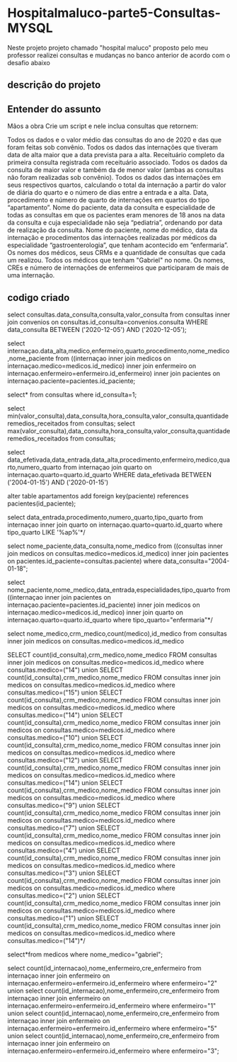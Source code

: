 # Hospitalmaluco-parte5-Consultas-MYSQL
Neste projeto projeto chamado "hospital maluco" proposto pelo meu professor realizei consultas e mudanças no banco anterior de acordo com o desafio abaixo

## descriçâo do projeto

## Entender do assunto

Mãos a obra
Crie um script e nele inclua consultas que retornem:

Todos os dados e o valor médio das consultas do ano de 2020 e das que foram feitas sob convênio.
Todos os dados das internações que tiveram data de alta maior que a data prevista para a alta.
Receituário completo da primeira consulta registrada com receituário associado.
Todos os dados da consulta de maior valor e também da de menor valor (ambas as consultas não foram realizadas sob convênio).
Todos os dados das internações em seus respectivos quartos, calculando o total da internação a partir do valor de diária do quarto e o número de dias entre a entrada e a alta.
Data, procedimento e número de quarto de internações em quartos do tipo “apartamento”.
Nome do paciente, data da consulta e especialidade de todas as consultas em que os pacientes eram menores de 18 anos na data da consulta e cuja especialidade não seja “pediatria”, ordenando por data de realização da consulta.
Nome do paciente, nome do médico, data da internação e procedimentos das internações realizadas por médicos da especialidade “gastroenterologia”, que tenham acontecido em “enfermaria”.
Os nomes dos médicos, seus CRMs e a quantidade de consultas que cada um realizou.
Todos os médicos que tenham "Gabriel" no nome. 
Os nomes, CREs e número de internações de enfermeiros que participaram de mais de uma internação.

## codigo criado

select consultas.data_consulta,consulta,valor_consulta from consultas inner join  convenios on consultas.id_consulta=convenios.consulta WHERE data_consulta BETWEEN ('2020-12-05') AND ('2020-12-05');

select internaçao.data_alta,medico,enfermeiro,quarto,procedimento,nome_medico,nome_paciente
 from ((internaçao
 inner join medicos on internaçao.medico=medicos.id_medico)
inner join enfermeiro on internaçao.enfermeiro=enfermeiro.id_enfermeiro)
inner join pacientes on internaçao.paciente=pacientes.id_paciente; 


select* from consultas where id_consulta=1;


select min(valor_consulta),data_consulta,hora_consulta,valor_consulta,quantidaderemedios_receitados from consultas;
select max(valor_consulta),data_consulta,hora_consulta,valor_consulta,quantidaderemedios_receitados from consultas; 


select  data_efetivada,data_entrada,data_alta,procedimento,enfermeiro,medico,quarto,numero_quarto from internaçao  join quarto on internaçao.quarto=quarto.id_quarto WHERE data_efetivada BETWEEN ('2004-01-15') AND ('2020-01-15')


alter table apartamentos add foreign key(paciente) references pacientes(id_paciente);


select data_entrada,procedimento,numero_quarto,tipo_quarto from internaçao inner join quarto on internaçao.quarto=quarto.id_quarto where tipo_quarto LIKE '%ap%'*/

select nome_paciente,data_consulta,nome_medico from ((consultas
 inner join medicos on consultas.medico=medicos.id_medico)
 inner join pacientes on pacientes.id_paciente=consultas.paciente) where data_consulta="2004-01-18";

select nome_paciente,nome_medico,data_entrada,especialidades,tipo_quarto
 from ((internaçao
 inner join pacientes on internaçao.paciente=pacientes.id_paciente)
inner join medicos on internaçao.medico=medicos.id_medico)
inner join quarto on internaçao.quarto=quarto.id_quarto where tipo_quarto="enfermaria"*/

select nome_medico,crm_medico,count(medico),id_medico from consultas 
inner join medicos on consultas.medico=medicos.id_medico 

SELECT count(id_consulta),crm_medico,nome_medico FROM consultas inner join medicos on consultas.medico=medicos.id_medico  where consultas.medico=("14")
union
SELECT count(id_consulta),crm_medico,nome_medico FROM consultas inner join medicos on consultas.medico=medicos.id_medico  where consultas.medico=("15")
union
SELECT count(id_consulta),crm_medico,nome_medico FROM consultas inner join medicos on consultas.medico=medicos.id_medico  where consultas.medico=("14")
union
SELECT count(id_consulta),crm_medico,nome_medico FROM consultas inner join medicos on consultas.medico=medicos.id_medico  where consultas.medico=("10")
union
SELECT count(id_consulta),crm_medico,nome_medico FROM consultas inner join medicos on consultas.medico=medicos.id_medico  where consultas.medico=("12")
union
SELECT count(id_consulta),crm_medico,nome_medico FROM consultas inner join medicos on consultas.medico=medicos.id_medico  where consultas.medico=("14")
union
SELECT count(id_consulta),crm_medico,nome_medico FROM consultas inner join medicos on consultas.medico=medicos.id_medico  where consultas.medico=("9")
union
SELECT count(id_consulta),crm_medico,nome_medico FROM consultas inner join medicos on consultas.medico=medicos.id_medico  where consultas.medico=("7")
union
SELECT count(id_consulta),crm_medico,nome_medico FROM consultas inner join medicos on consultas.medico=medicos.id_medico  where consultas.medico=("4")
union
SELECT count(id_consulta),crm_medico,nome_medico FROM consultas inner join medicos on consultas.medico=medicos.id_medico  where consultas.medico=("3")
union
SELECT count(id_consulta),crm_medico,nome_medico FROM consultas inner join medicos on consultas.medico=medicos.id_medico  where consultas.medico=("2")
union
SELECT count(id_consulta),crm_medico,nome_medico FROM consultas inner join medicos on consultas.medico=medicos.id_medico  where consultas.medico=("1")
union
SELECT count(id_consulta),crm_medico,nome_medico FROM consultas inner join medicos on consultas.medico=medicos.id_medico  where consultas.medico=("14")*/







select*from medicos where nome_medico="gabriel";

select count(id_internacao),nome_enfermeiro,cre_enfermeiro from internaçao inner join enfermeiro on internaçao.enfermeiro=enfermeiro.id_enfermeiro where enfermeiro="2"
 union
 select count(id_internacao),nome_enfermeiro,cre_enfermeiro from internaçao inner join enfermeiro on internaçao.enfermeiro=enfermeiro.id_enfermeiro
 where enfermeiro="1"
 union
 select count(id_internacao),nome_enfermeiro,cre_enfermeiro from internaçao inner join enfermeiro on internaçao.enfermeiro=enfermeiro.id_enfermeiro
 where enfermeiro="5"
 union
 select count(id_internacao),nome_enfermeiro,cre_enfermeiro from internaçao inner join enfermeiro on internaçao.enfermeiro=enfermeiro.id_enfermeiro
 where enfermeiro="3";
 
 
 
 
 
















